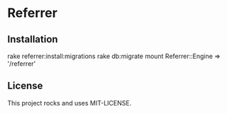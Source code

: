 # Referrer

## Installation

rake referrer:install:migrations
rake db:migrate
mount Referrer::Engine => '/referrer'

## License

This project rocks and uses MIT-LICENSE.